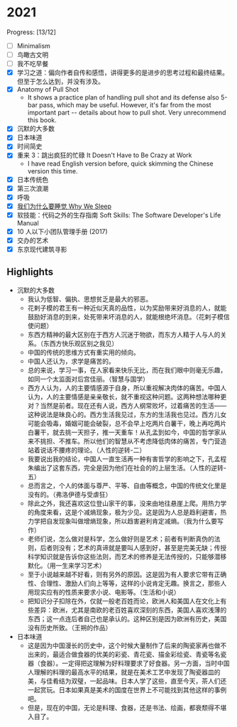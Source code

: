 # 2021

Progress: [13/12]

- [ ] Minimalism
- [ ] 鸟瞰古文明
- [ ] 我不吃早餐
- [x] 学习之道：偏向作者自传和感悟，讲得更多的是进步的思考过程和最终结果。但至于怎么达到，并没有涉及。
- [x] Anatomy of Pull Shot
  - It shows a practice plan of handling pull shot and its defense also 5-bar pass, which may be useful. However, it's far from the most important part -- details about how to pull shot. Very unrecommend this book.
- [x] 沉默的大多数
- [x] 日本味道
- [x] 时间简史
- [x] 重来 3：跳出疯狂的忙碌 It Doesn't Have to Be Crazy at Work
  - I have read English version before, quick skimming the Chinese version this time.
- [x] 日本传统色
- [x] 第三次浪潮
- [x] 呼吸
- [x] [我们为什么要睡觉 Why We Sleep](/reading/notes/why-we-sleep.md)
- [x] 软技能：代码之外的生存指南 Soft Skills: The Software Developer's Life Manual
- [x] 10 人以下小团队管理手册 (2017)
- [x] 交办的艺术
- [x] 东京现代建筑寻影

## Highlights

- 沉默的大多数
  - 我认为低智、偏执、思想贫乏是最大的邪恶。
  - 花剌子模的君王有一种近似天真的品性，以为奖励带来好消息的人，就能鼓励好消息的到来，处死带来坏消息的人，就能根绝坏消息。（花剌子模信使问题）
  - 东西方精神的最大区别在于西方人沉迷于物欲，而东方人精于人与人的关系。（东西方快乐观区别之我见）
  - 中国的传统的思维方式有重实用的倾向。
  - 中国人还认为，求学是痛苦的。
  - 总的来说，学习一事，在人家看来快乐无比，而在我们眼中则毫无乐趣，如同一个太监面对后宫佳丽。（智慧与国学）
  - 西方人认为，人的主要情感源于自身，所以重视解决肉体的痛苦。中国人认为，人的主要情感是亲亲敬长，就不重视这种问题。这两种想法哪种更对？当然是前者。现在还有人说，西方人纲常败坏，过着痛苦的生活——这种说法是昧良心的。西方生活我见过，东方的生活我也见过。西方儿女可能会吸毒，婚姻可能会破裂，总不会早上吃两片白薯干，晚上再吃两片白薯干，就去挑一天担子，推一天重车！从孔孟到如今，中国的哲学家从来不挑担、不推车。所以他们的智慧从不考虑降低肉体的痛苦，专门营造站着说话不腰疼的理论。（人性的逆转-二）
  - 我要说出我的结论，中国人一直生活再一种有害哲学的影响之下，孔孟程朱编出了这套东西，完全是因为他们在社会的的上层生活。（人性的逆转-五）
  - 总而言之，个人的体面与尊严、平等、自由等概念，中国的传统文化里是没有的。（弗洛伊德与受虐狂）
  - 除此之外，我还喜欢这位登山家干的事，没来由地往悬崖上爬。用热力学的角度来看，这是个减熵现象，极为少见。这是因为人总是趋利避害，热力学把自发现象叫做增熵现象，所以趋害避利肯定减熵。（我为什么要写作）
  - 老师们说，怎么做对是科学，怎么做好则是艺术；前者有判断真伪的法则，后者则没有；艺术的真谛就是要叫人感到好，甚至是完美无缺；传授科学知识就是告诉你这些法则，而艺术的修养是无法传授的，只能够潜移默化。（用一生来学习艺术）
  - 至于小说越来越不好看，则有另外的原因。这是因为有人要求它带有正确性、合理性、激励人们向上等等，这样的小说肯定无趣。换言之，那些人用现实应有的性质来要求小说、电影等。（生活和小说）
  - 把知识分子扣除在外，仅就一般老百姓而论，欧洲人和美国人在文化上有些差异：欧洲，尤其是南欧的老百姓喜欢深刻的东西，美国人喜欢浅薄的东西；这一点连后者自己也是承认的。这种区别是因为欧洲有历史，美国没有历史所致。（王朔的作品）
- 日本味道
  - 这是因为中国漫长的历史中，这个时候大量制作了后来的陶瓷家再也做不出来的，最适合做食器的优美的彩瓷、青花瓷、描金彩绘瓷、青瓷等名瓷器（食器）。一定得把这理解为好料理要求了好食器。另一方面，当时中国人理解的料理的最高水平的结果，就是在美术工艺中发现了陶瓷器皿的美，与佳肴结为双璧，一起品味。日本人学了这些，直至今天，茶人们还一起赏玩。日本如果真是美术的国度在世界上不可能找到其他这样的事例吧。
  - 但是，现在的中国，无论是料理、食器，还是书法、绘画，都衰颓得不堪入目了。
